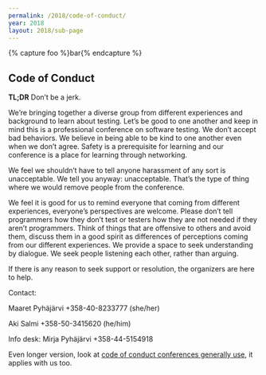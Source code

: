 ```yaml
---
permalink: /2018/code-of-conduct/
year: 2018
layout: 2018/sub-page
---
```

{% capture foo %}bar{% endcapture %}

<div class="container" id="topics">

  <section class="main-content text-center" id="topic-keynotes">
<h1>Code of Conduct</h1>

<p><strong>TL;DR</strong>  Don’t be a jerk. </p>

<p>We’re bringing together a diverse group from different experiences and background to learn about testing. Let’s be good to one another and keep in mind this is a professional conference on software testing. We don’t accept bad behaviors. We believe in being able to be kind to one another even when we don’t agree. Safety is a prerequisite for learning and our conference is a place for learning through networking. </p>

<p>We feel we shouldn’t have to tell anyone harassment of any sort is unacceptable. We tell you anyway: unacceptable. That’s the type of thing where we would remove people from the conference.</p>

<p>We feel it is good for us to remind everyone that coming from different experiences, everyone’s perspectives are welcome. Please don’t tell programmers how they don’t test or testers how they are not needed if they aren’t programmers. Think of things that are offensive to others and avoid them, discuss them in a good spirit as differences of perceptions coming from our different experiences. We provide a space to seek understanding by dialogue. We seek people listening each other, rather than arguing.</p>

<p>If there is any reason to seek support or resolution, the organizers are here to help. </p>

<p>Contact: </p>
  
  <p>Maaret Pyhäjärvi <maaret@iki.fi> +358-40-8233777 (she/her)</p>
 
  <p>Aki Salmi <aki.salmi@iki.fi> +358-50-3415620 (he/him)</p>
 
  <p>Info desk: Mirja Pyhäjärvi +358-44-5154918</p>

 
<p>Even longer version, look at <a href="http://confcodeofconduct.com">code of conduct conferences generally use</a>, it applies with us too. </p>
</section>

</div>

